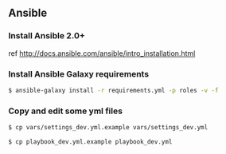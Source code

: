 ## Ansible

### Install Ansible 2.0+

ref http://docs.ansible.com/ansible/intro_installation.html

### Install Ansible Galaxy requirements

```bash
$ ansible-galaxy install -r requirements.yml -p roles -v -f
```

### Copy and edit some yml files

```bash
$ cp vars/settings_dev.yml.example vars/settings_dev.yml
```

```bash
$ cp playbook_dev.yml.example playbook_dev.yml
```

